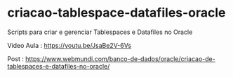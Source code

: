 # criacao-tablespace-datafiles-oracle
Scripts para criar e gerenciar Tablespaces e Datafiles no Oracle

Video Aula : https://youtu.be/JsaBe2V-6Vs

Post : https://www.webmundi.com/banco-de-dados/oracle/criacao-de-tablespaces-e-datafiles-no-oracle/
